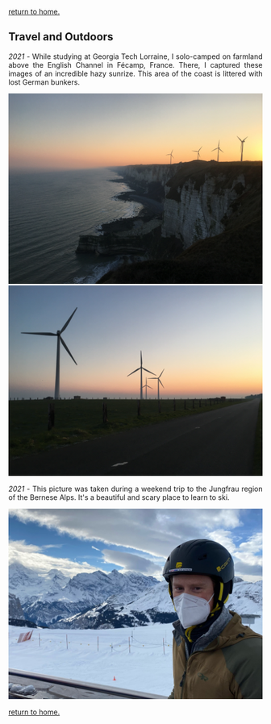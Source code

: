 [return to home.](/index.html)

## Travel and Outdoors

<p style="text-align: justify;"><em>2021</em> - While studying at Georgia Tech Lorraine, I solo-camped on farmland above the English Channel in Fécamp, France. There, I captured these images of an incredible hazy sunrize. This area of the coast is littered with lost German bunkers.</p>
<img src="/assets/img/travel/english_channel-min.JPG" alt="english channel sunrise" width="800" class="center">
<img src="/assets/img/travel/IMG_3100-min.JPG" alt="wind turbines sunrise" width="800" class="center">

<p style="text-align: justify;"><em>2021</em> - This picture was taken during a weekend trip to the Jungfrau region of the Bernese Alps. It's a beautiful and scary place to learn to ski.</p>
<img src="/assets/img/travel/IMG_0282-min.jpg" alt="jungfrau skiing" width="800" class="center">

[return to home.](/index.html)
